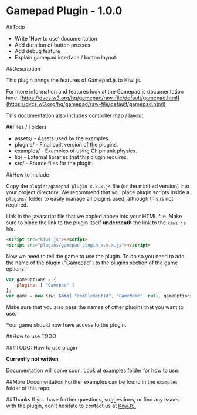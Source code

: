 Gamepad Plugin - 1.0.0
=======================================

##Todo
* Write 'How to use' documentation
* Add duration of button presses
* Add debug feature
* Explain gamepad interface / button layout: 

##Description

This plugin brings the features of Gamepad.js to Kiwi.js.

For more information and features look at the Gamepad.js documentation here: [https://dvcs.w3.org/hg/gamepad/raw-file/default/gamepad.html](https://dvcs.w3.org/hg/gamepad/raw-file/default/gamepad.html)

This documentation also includes controller map / layout.

##Files / Folders
* assets/ - Assets used by the examples. 
* plugins/ - Final built version of the plugins.
* examples/ - Examples of using Chipmunk physics. 
* lib/ - External libraries that this plugin requires. 
* src/ - Source files for the plugin. 

##How to Include

Copy the  `plugins/gamepad-plugin-x.x.x.js` file (or the minified version) into your project directory. We recommend that you place plugin scripts inside a `plugins/` folder to easily manage all plugins used, although this is not required.

Link in the javascript file that we copied above into your HTML file. Make sure to place the link to the plugin itself **underneath** the link to the `kiwi.js` file.

```html
<script src="kiwi.js"></script>
<script src="plugins/gamepad-plugin-x.x.x.js"></script>
```

Now we need to tell the game to use the plugin. To do so you need to add the name of the plugin ("Gamepad") to the plugins section of the game options.

```javascript
var gameOptions = {
	plugins: [ "Gamepad" ]
};
var game = new Kiwi.Game( "domElementId", "GameName", null, gameOptions );
```

Make sure that you also pass the names of other plugins that you want to use.

Your game should now have access to the plugin.

##How to use
TODO

###TODO: How to use plugin

**Currently not written**

Documentation will come soon. Look at examples folder for how to use.

##More Documentation
Further examples can be found in the `examples` folder of this repo.

##Thanks
If you have further questions, suggestions, or find any issues with the plugin, don't hesitate to contact us at [KiwiJS.](http:www.kiwijs.org)

